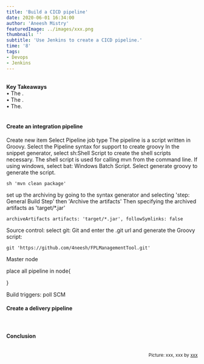 ```yaml
---
title: 'Build a CICD pipeline'
date: 2020-06-01 16:34:00
author: 'Aneesh Mistry'
featuredImage: ../images/xxx.png
thumbnail: ''
subtitle: 'Use Jenkins to create a CICD pipeline.'
time: '8'
tags:
- Devops
- Jenkins
---
```

<br>
<strong>Key Takeaways</strong><br>
&#8226; The .<br>
&#8226; The .<br>
&#8226; The.<br>

<br>
<h4>Create an integration pipeline</h4>
<p>
Create new item
Select Pipeline job type
The pipeline is a script written in Groovy. 
Select the Pipeline syntax for support to create groovy
In the snippet generator, select sh:Shell Script to create the shell scripts necessary. The shell script is used for calling mvn from the command line. 
If using windows, select bat: Windows Batch Script.
Select generate groovy to generate the script.
</p>
<p>

```
sh 'mvn clean package'
```

</p>
<p>
set up the archiving by going to the syntax generator and selecting 'step: General Build Step' then 'Archive the artifacts'
Then specifying the archived artifacts as 'target/*.jar'

```
archiveArtifacts artifacts: 'target/*.jar', followSymlinks: false
```
</p>

<p>
Source control: select git: Git and enter the .git url and generate the Groovy script:

```
git 'https://github.com/4neesh/FPLManagementTool.git'
```
</p>

<p>
Master node

place all pipeline in node{

}
</p>
<p>
Build triggers: poll SCM
</p>


<h4>Create a delivery pipeline</h4>
<p>


</p>

<br>
<h4>Conclusion</h4>
<p>


</p>

<br>
<small style="float: right;" >Picture: xxx, xxx by <a target="_blank" href="https://unsplash.com/@xxx">xxx</small></a><br>